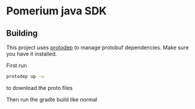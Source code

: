 # Pomerium java SDK


## Building

This project uses [protodep](https://github.com/stormcat24/protodep) to manage protobuf dependencies. 
Make sure you have it installed.

First run 
```bash
protodep up -u
```

to download the proto files

Then run the gradle build like normal